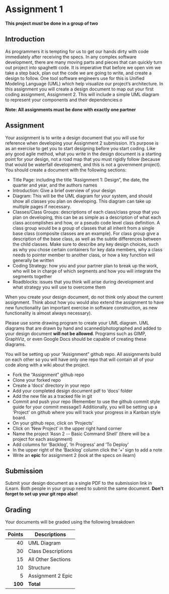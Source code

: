 # Assignment 1
**This project *must* be done in a group of two**

## Introduction
As programmers it is tempting for us to get our hands dirty with code immediately after receiving the specs. In any
complex software development, there are many moving parts and pieces that can quickly turn out project into spaghetti
code. It is imperative that before we open vim we take a step back, plan out the code we are going to write, and create
a design to follow. One tool software engineers use for this is Unified Modeling Language (UML) which help visualize
our project’s architecture. In this assignment you will create a design document to map out your first coding
assignment, Assignment 2. This will include a simple UML diagram to represent your components and their dependencies.o

**Note: All assignments must be done with exactly one partner**

## Assignment 
Your assignment is to write a design document that you will use for reference when developing your Assignment 2
submission. It’s purpose is as an exercise to get you to start designing before you start coding. Like any good agile
method, what you write in the design document is a starting point for your design, not a road map that you must rigidly
follow (because that would be waterfall development, and this is not a government project). You should create a
document with the following sections:
* Title Page: including the title “Assignment 1: Design”, the date, the quarter and year, and the authors names
* Introduction: Give a brief overview of your design
* Diagram: This will be the UML diagram for your system, and should show all classes you plan on developing. This diagram can take up multiple pages if necessary.
* Classes/Class Groups: descriptions of each class/class group that you plan on developing, this can be as simple as a
 description of what each class accomplishes and how, or a pseudo code level class definition. A class group would be
 a group of classes that all inherit from a single base class (composite classes are an example). For class group give
 a description of the base class, as well as the subtle differences between the child classes. Make sure to describe
 any key design choices, such as why you chose certain containers for key data members, why a class needs to pointer
 member to another class, or how a key function will generally be written
* Coding Strategy: how you and your partner plan to break up the work, who will be in charge of which segments and how
  you will integrate the segments together
* Roadblocks: issues that you think will arise during development and what strategy you will use to overcome them

When you create your design document, do not think only about the current assignment. Think about how you would also
extend the assignment to have new functionality (an important exercise in software construction, as new functionality
is almost always necessary).

Please use some drawing program to create your UML diagram. UML diagrams that are drawn
by hand and scanned/photographed and added to your design document **will not be allowed**.
Programs such as GIMP, GraphViz, or even Google Docs should be capable of creating
these diagrams.

You will be setting up your “Assignment” github repo. All assignments build on each
other so you will have only one repo that will contain all of your code along with a
wiki about the project. 
* Fork the “Assignment” github repo
* Clone your forked repo
* Create a ‘docs’ directory in your repo
* Add your completed design document pdf to ‘docs’ folder
* Add the new file as a tracked file in git
* Commit and push your repo (Remember to use the github commit style guide for your commit message!)
Additionally, you will be setting up a ‘Project’ on github where you will track your progress in a Kanban style board. 
* On your github repo, click on ‘Projects’
* Click on ‘New Project’ in the upper right hand corner
* Name the project ‘Assn 2 -- Basic Command Shell’ (there will be a project for each assignment)
* Add columns for ‘Backlog’, ‘In Progress’ and ‘To Deploy’
* In the upper right of the ‘Backlog’ column click the ‘+’ sign to add a note
* Write an **epic** for assignment 2 (look at the specs on ilearn)

## Submission
Submit your design document as a single PDF to the submission link in iLearn. Both people in your group need to submit
the same document. **Don’t forget to set up your git repo also!**

## Grading
Your documents will be graded using the following breakdown

| **Points** | **Descriptions** |
| ----------: | ---------- |
| 40 | UML Diagram |
| 30 | Class Descriptions |
| 15 | All Other Sections |
| 10 | Structure |
| 5 | Assignment 2 Epic |
| **100** | **Total** |
